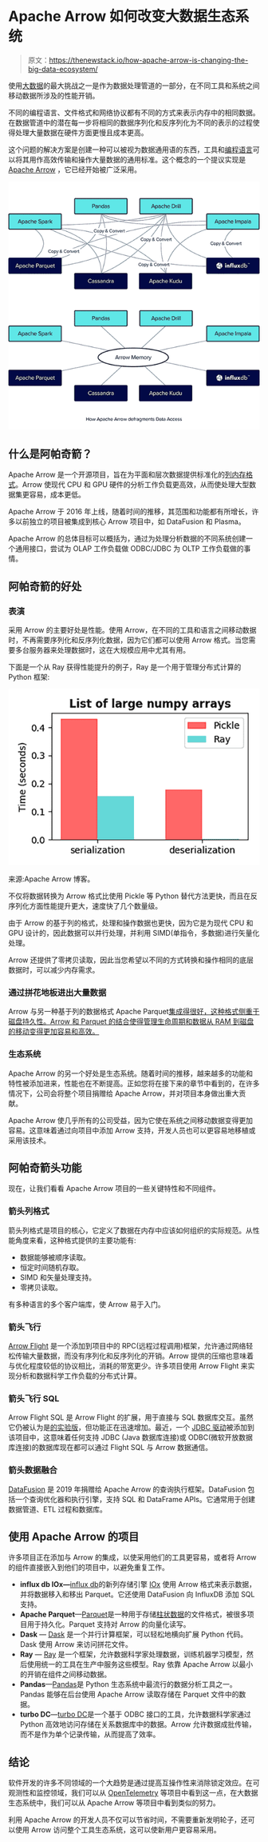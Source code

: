 # Apache Arrow 如何改变大数据生态系统

> 原文：<https://thenewstack.io/how-apache-arrow-is-changing-the-big-data-ecosystem/>

使用[大数据](https://thenewstack.io/how-aiops-conquers-performance-gaps-on-big-data-pipelines/)的最大挑战之一是作为数据处理管道的一部分，在不同工具和系统之间移动数据所涉及的性能开销。

不同的编程语言、文件格式和网络协议都有不同的方式来表示内存中的相同数据。在数据管道中的潜在每一步将相同的数据序列化和反序列化为不同的表示的过程使得处理大量数据在硬件方面更慢且成本更高。

这个问题的解决方案是创建一种可以被视为数据通用语的东西，工具和[编程语言](https://thenewstack.io/25-most-popular-programming-languages-used-by-devops-pros/)可以将其用作高效传输和操作大量数据的通用标准。这个概念的一个提议实现是 [Apache Arrow](https://arrow.apache.org/) ，它已经开始被广泛采用。

![Chart showing how Apache Arrow defragments Data Access](img/5e732fc0a1bad29a106a52906d416be2.png)

## 什么是阿帕奇箭？

Apache Arrow 是一个开源项目，旨在为平面和层次数据提供标准化的[列内存格式](https://thenewstack.io/apache-arrow-designed-accelerate-hadoop-spark-columnar-layouts-data/)。Arrow 使现代 CPU 和 GPU 硬件的分析工作负载更高效，从而使处理大型数据集更容易，成本更低。

Apache Arrow 于 2016 年上线，随着时间的推移，其范围和功能都有所增长，许多以前独立的项目被集成到核心 Arrow 项目中，如 DataFusion 和 Plasma。

Apache Arrow 的总体目标可以概括为，通过为处理分析数据的不同系统创建一个通用接口，尝试为 OLAP 工作负载做 ODBC/JDBC 为 OLTP 工作负载做的事情。

## 阿帕奇箭的好处

### 表演

采用 Arrow 的主要好处是性能。使用 Arrow，在不同的工具和语言之间移动数据时，不再需要序列化和反序列化数据，因为它们都可以使用 Arrow 格式。当您需要多台服务器来处理数据时，这在大规模应用中尤其有用。

下面是一个从 Ray 获得性能提升的例子，Ray 是一个用于管理分布式计算的 Python 框架:

![Bar chart showing "list of large numpy arrays" comparing Pickle and Ray. For Serialization, Pickle shows 0.4 seconds while Ray shows about 0.15 seconds. For Deserialization, PIckle shows just under 0.2 seconds and Ray shows no time at all.](img/dc0a54d039cbc347250f9688a58e451a.png)

来源:Apache Arrow 博客。

不仅将数据转换为 Arrow 格式比使用 Pickle 等 Python 替代方法更快，而且在反序列化方面性能提升更大，速度快了几个数量级。

由于 Arrow 的基于列的格式，处理和操作数据也更快，因为它是为现代 CPU 和 GPU 设计的，因此数据可以并行处理，并利用 SIMD(单指令，多数据)进行矢量化处理。

Arrow 还提供了零拷贝读取，因此当您希望以不同的方式转换和操作相同的底层数据时，可以减少内存需求。

### 通过拼花地板进出大量数据

Arrow 与另一种基于列的数据格式 Apache Parquet[集成得很好，这种格式侧重于磁盘持久性。Arrow 和 Parquet 的结合使得管理生命周期和数据从 RAM 到磁盘的移动变得更加容易和高效。](https://www.influxdata.com/glossary/apache-parquet/?utm_source=vendor&utm_medium=referral&utm_campaign=2022-12_spnsr-ctn_apache-arrow-big-data_tns)

### 生态系统

Apache Arrow 的另一个好处是生态系统。随着时间的推移，越来越多的功能和特性被添加进来，性能也在不断提高。正如您将在接下来的章节中看到的，在许多情况下，公司会将整个项目捐赠给 Apache Arrow，并对项目本身做出重大贡献。

Apache Arrow 使几乎所有的公司受益，因为它使在系统之间移动数据变得更加容易。这意味着通过向项目中添加 Arrow 支持，开发人员也可以更容易地移植或采用该技术。

## 阿帕奇箭头功能

现在，让我们看看 Apache Arrow 项目的一些关键特性和不同组件。

### 箭头列格式

箭头列格式是项目的核心，它定义了数据在内存中应该如何组织的实际规范。从性能角度来看，这种格式提供的主要功能有:

*   数据能够被顺序读取。
*   恒定时间随机存取。
*   SIMD 和矢量处理支持。
*   零拷贝读取。

有多种语言的多个客户端库，使 Arrow 易于入门。

### 箭头飞行

[Arrow Flight](https://arrow.apache.org/blog/2019/10/13/introducing-arrow-flight/) 是一个添加到项目中的 RPC(远程过程调用)框架，允许通过网络轻松传输大量数据，而没有序列化和反序列化的开销。Arrow 提供的压缩也意味着与优化程度较低的协议相比，消耗的带宽更少。许多项目使用 Arrow Flight 来实现分析和数据科学工作负载的分布式计算。

### 箭头飞行 SQL

Arrow Flight SQL 是 Arrow Flight 的扩展，用于直接与 SQL 数据库交互。虽然它仍被认为是[的实验版](https://arrow.apache.org/docs/format/FlightSql.html)，但功能正在迅速增加。最近，一个 [JDBC 驱动](https://arrow.apache.org/blog/2022/11/01/arrow-flight-sql-jdbc/)被添加到该项目中，这意味着任何支持 JDBC (Java 数据库连接)或 ODBC(微软开放数据库连接)的数据库现在都可以通过 Flight SQL 与 Arrow 数据通信。

### 箭头数据融合

[DataFusion](https://www.influxdata.com/glossary/apache-datafusion/?utm_source=vendor&utm_medium=referral&utm_campaign=2022-12_spnsr-ctn_apache-arrow-big-data_tns) 是 2019 年捐赠给 Apache Arrow 的查询执行框架。DataFusion 包括一个查询优化器和执行引擎，支持 SQL 和 DataFrame APIs。它通常用于创建数据管道、ETL 过程和数据库。

## 使用 Apache Arrow 的项目

许多项目正在添加与 Arrow 的集成，以使采用他们的工具更容易，或者将 Arrow 的组件直接嵌入到他们的项目中，以避免重复工作。

*   **influx db IOx—**[influx db](https://www.influxdata.com/products/influxdb-cloud/?utm_source=vendor&utm_medium=referral&utm_campaign=2022-12_spnsr-ctn_apache-arrow-big-data_tns)的新列存储引擎 [IOx](https://www.influxdata.com/blog/influxdb-engine/?utm_source=vendor&utm_medium=referral&utm_campaign=2022-12_spnsr-ctn_apache-arrow-big-data_tns) 使用 Arrow 格式来表示数据，并将数据移入和移出 Parquet。它还使用 DataFusion 向 InfluxDB 添加 SQL 支持。
*   **Apache Parquet**—[Parquet](https://github.com/apache/parquet-mr)是一种用于存储[柱状数据](https://www.influxdata.com/glossary/column-database/?utm_source=vendor&utm_medium=referral&utm_campaign=2022-12_spnsr-ctn_apache-arrow-big-data_tns)的文件格式，被很多项目用于持久化。Parquet 支持对 Arrow 的向量化读写。
*   **Dask** — [Dask](https://github.com/dask/dask) 是一个并行计算框架，可以轻松地横向扩展 Python 代码。Dask 使用 Arrow 来访问拼花文件。
*   **Ray** — [Ray](https://github.com/ray-project/ray) 是一个框架，允许数据科学家处理数据，训练机器学习模型，然后使用统一的工具在生产中服务这些模型。Ray 依靠 Apache Arrow 以最小的开销在组件之间移动数据。
*   **Pandas**—[Pandas](https://github.com/pandas-dev/pandas)是 Python 生态系统中最流行的数据分析工具之一。Pandas 能够在后台使用 Apache Arrow 读取存储在 Parquet 文件中的数据。
*   **turbo DC**—[turbo DC](https://github.com/blue-yonder/turbodbc)是一个基于 ODBC 接口的工具，允许数据科学家通过 Python 高效地访问存储在关系数据库中的数据。Arrow 允许数据成批传输，而不是作为单个记录传输，从而提高了效率。

## 结论

软件开发的许多不同领域的一个大趋势是通过提高互操作性来消除锁定效应。在可观测性和监控领域，我们可以从 [OpenTelemetry](https://www.influxdata.com/blog/introduction-opentelemetry-observability/?utm_source=vendor&utm_medium=referral&utm_campaign=2022-12_spnsr-ctn_apache-arrow-big-data_tns) 等项目中看到这一点，在大数据生态系统中，我们可以从 Apache Arrow 等项目中看到类似的努力。

利用 Apache Arrow 的开发人员不仅可以节省时间，不需要重新发明轮子，还可以使用 Arrow 访问整个工具生态系统，这可以使新用户更容易采用。

<svg xmlns:xlink="http://www.w3.org/1999/xlink" viewBox="0 0 68 31" version="1.1"><title>Group</title> <desc>Created with Sketch.</desc></svg>